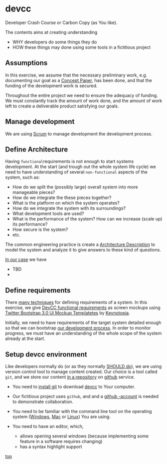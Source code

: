 # <a id="DEVCC">devcc</a>

Developer Crash Course or Carbon Copy (as You like). 

The contents aims at creating understanding 

* WHY developers do some things they do
* HOW these things may done using some tools in a fictitious project

## Assumptions

In this exercise, we assume that the necessary preliminary work,
e.g. documenting our goal as a
[Concept Paper](http://www.wikihow.com/Write-a-Concept-Paper), has
been done, and that the funding of the development work is secured.

Throughout the entire project we need to ensure the adequacy of
funding. We must constantly track the amount of work done, and the
amount of work left to create a deliverable product satisfying our
goals.

## <a id="0-MANAGE-DEVELOPMENT">Manage development</a>

We are using [Scrum](notes/0-agile/README.md) to manage development
the development process.

## <a id="DEFINE-ARCHITECTURE">Define Architecture</a>

Having `functional`requirements is not enough to start systems
development. At the start (and trough out the whole system life cycle)
we need to have understanding of several `non-functional` aspects of
the system, such as:

* How do we split the (possibly large) overall system into more
  manageable pieces?
* How do we integrate the these pieces together?
* What is the platform on which the system operates?
* How do we integrate the system with its surroundings?
* What development tools are used?
* What is the performance of the system?  How can we increase (scale
  up) its performance?
* How secure is the system?
* etc.

The common engineering practice is create a
[Architecture Description](notes/1-define-architecture/README.md) to model
the system and analyze it to give answers to these kind of questions.

[In our case](1-architecture#README.md) we have

* TBD
* 

## <a id="1-DEFINE-REQUIREMENTS">Define requirements</a>

There [many techniques](notes/1-define-requirements/README.md) for
defining requirements of a system.  In this exercise, we give
[DevCC functional requirements](1-spec/README.md) as screen mockups
using
[Twitter Bootstrap 3.0 Ui Mockup Templatetes](http://keynotopia.com/bootstrap/)
by [Keynotopia](http://keynotopia.com/).


Initially, we need to have requirements of the target system detailed
enough so that we can bootstrap
[our development process](README.md#0-MANAGE-DEVELOPMENT).  In order
to monitor progress, we must have an understanding of the whole scope
of the system already at the start.

## <a id="0-SETUP-DEVCC">Setup devcc environment</a>

Like developers normally do (or as they normally
[SHOULD do](notes/0-why-vcs/README.md)), we are using version control tool
to manage content created. Our choice is a tool called `git`, and we
store our content [in a repository](https://github.com/sorsis3/devcc)
on [github](http://github.com) service.


* You need to [install git](guides/0-init-git/README.md) to download
[devcc](https://github.com/sorsis3/devcc) to Your computer. 

* Our fictitious project uses `github`, and and a
[github -account](https://github.com/join) is needed to demonstrate
collaboration.

* You need to be familiar with the command line tool on the operating
system
([Windows](https://www.google.com/search?q=command+line+tool+windows),
[Mac](https://www.google.com/search?q=command+line+tool+mac) or
[Linux](https://www.google.com/search?q=command+line+tool+linux&btnG=Search))
You are using.

* You need to have an editor, which, 
  * allows opening several windows (because implementing some feature
  in a software requires changing)
  * has a syntax highlight support



[top](README.md) 


